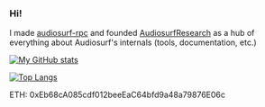 ### Hi!

I made [audiosurf-rpc](https://github.com/AudiosurfResearch/audiosurf-rpc) and founded [AudiosurfResearch](https://github.com/AudiosurfResearch) as a hub of everything about Audiosurf's internals (tools, documentation, etc.)

[![My GitHub stats](https://github-readme-stats.vercel.app/api?username=rubberduckshobe)](https://github.com/anuraghazra/github-readme-stats)

[![Top Langs](https://github-readme-stats.vercel.app/api/top-langs/?username=rubberduckshobe)](https://github.com/anuraghazra/github-readme-stats)

ETH: 0xEb68cA085cdf012beeEaC64bfd9a48a79876E06c
